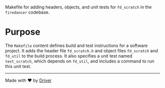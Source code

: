 <!--------------------------------------------------------------------------------->
<!-- IMPORTANT: This file is auto-generated by Driver (https://driver.ai). -------->
<!-- Manual edits may be overwritten on future commits. --------------------------->
<!--------------------------------------------------------------------------------->

Makefile for adding headers, objects, and unit tests for `fd_scratch` in the `firedancer` codebase.

# Purpose
The `Makefile` content defines build and test instructions for a software project. It adds the header file `fd_scratch.h` and object files `fd_scratch` and `fd_util` to the build process. It also specifies a unit test named `test_scratch`, which depends on `fd_util`, and includes a command to run this unit test.

---
Made with ❤️ by [Driver](https://www.driver.ai/)